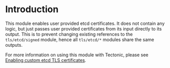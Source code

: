 # Introduction

This module enables user provided etcd certificates.
It does not contain any logic, but just passes user provided certificates from its input directly to its output. This is to prevent changing existing references to the `tls/etcd/signed` module, hence all `tls/etcd/*` modules share the same outputs.

For more information on using this module with Tectonic, please see [Enabling custom etcd TLS certificates][tls-etcd].


[tls-etcd]: https://coreos.com/tectonic/docs/latest/tls/tls-etcd.html
